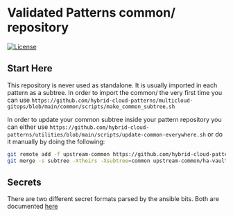 # Validated Patterns common/ repository

[![License](https://img.shields.io/badge/License-Apache%202.0-blue.svg)](https://opensource.org/licenses/Apache-2.0)

## Start Here

This repository is never used as standalone. It is usually imported in each pattern as a subtree.
In order to import the common/ the very first time you can use
`https://github.com/hybrid-cloud-patterns/multicloud-gitops/blob/main/common/scripts/make_common_subtree.sh`

In order to update your common subtree inside your pattern repository you can either use
`https://github.com/hybrid-cloud-patterns/utilities/blob/main/scripts/update-common-everywhere.sh` or
do it manually by doing the following:

```sh
git remote add -f upstream-common https://github.com/hybrid-cloud-patterns/common.git
git merge -s subtree -Xtheirs -Xsubtree=common upstream-common/ha-vault
```

## Secrets

There are two different secret formats parsed by the ansible bits. Both are documented [here](https://github.com/hybrid-cloud-patterns/common/tree/main/examples/secrets)
